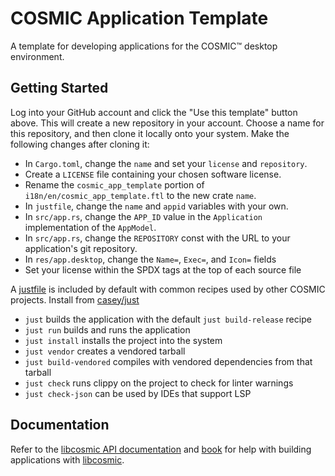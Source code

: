 # COSMIC Application Template

A template for developing applications for the COSMIC™ desktop environment.

## Getting Started

Log into your GitHub account and click the "Use this template" button above. This will create a new repository in your account. Choose a name for this repository, and then clone it locally onto your system. Make the following changes after cloning it:

- In `Cargo.toml`, change the `name` and set your `license` and `repository`.
- Create a `LICENSE` file containing your chosen software license.
- Rename the `cosmic_app_template` portion of `i18n/en/cosmic_app_template.ftl` to the new crate `name`.
- In `justfile`, change the `name` and `appid` variables with your own.
- In `src/app.rs`, change the `APP_ID` value in the `Application` implementation of the `AppModel`.
- In `src/app.rs`, change the `REPOSITORY` const with the URL to your application's git repository.
- In `res/app.desktop`, change the `Name=`, `Exec=`, and `Icon=` fields
- Set your license within the SPDX tags at the top of each source file

A [justfile](./justfile) is included by default with common recipes used by other COSMIC projects. Install from [casey/just][just]

- `just` builds the application with the default `just build-release` recipe
- `just run` builds and runs the application
- `just install` installs the project into the system
- `just vendor` creates a vendored tarball
- `just build-vendored` compiles with vendored dependencies from that tarball
- `just check` runs clippy on the project to check for linter warnings
- `just check-json` can be used by IDEs that support LSP

## Documentation

Refer to the [libcosmic API documentation][api-docs] and [book][book] for help with building applications with [libcosmic][libcosmic].

[api-docs]: https://pop-os.github.io/libcosmic/cosmic/
[book]: https://pop-os.github.io/libcosmic-book/
[libcosmic]: https://github.com/pop-os/libcosmic/
[just]: https://github.com/casey/just